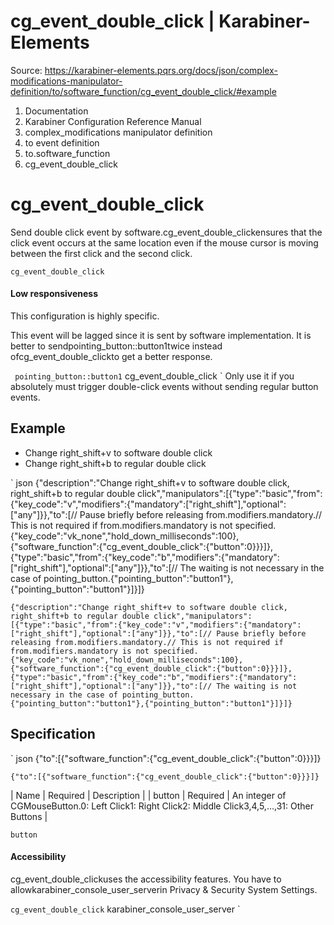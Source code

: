 # cg_event_double_click | Karabiner-Elements

Source: https://karabiner-elements.pqrs.org/docs/json/complex-modifications-manipulator-definition/to/software_function/cg_event_double_click/#example

1. Documentation
1. Karabiner Configuration Reference Manual
1. complex_modifications manipulator definition
1. to event definition
1. to.software_function
1. cg_event_double_click

# cg_event_double_click

Send double click event by software.cg_event_double_clickensures that the click event occurs at the same location even if the mouse cursor is moving between the first click and the second click.

` cg_event_double_click `
#### Low responsiveness

This configuration is highly specific.

This event will be lagged since it is sent by software implementation.
It is better to sendpointing_button::button1twice instead ofcg_event_double_clickto get a better response.

` pointing_button::button1` cg_event_double_click ` Only use it if you absolutely must trigger double-click events without sending regular button events.

## Example

- Change right_shift+v to software double click
- Change right_shift+b to regular double click


` json
{"description":"Change right_shift+v to software double click, right_shift+b to regular double click","manipulators":[{"type":"basic","from":{"key_code":"v","modifiers":{"mandatory":["right_shift"],"optional":["any"]}},"to":[// Pause briefly before releasing from.modifiers.mandatory.// This is not required if from.modifiers.mandatory is not specified.{"key_code":"vk_none","hold_down_milliseconds":100},{"software_function":{"cg_event_double_click":{"button":0}}}]},{"type":"basic","from":{"key_code":"b","modifiers":{"mandatory":["right_shift"],"optional":["any"]}},"to":[// The waiting is not necessary in the case of pointing_button.{"pointing_button":"button1"},{"pointing_button":"button1"}]}]}

`{"description":"Change right_shift+v to software double click, right_shift+b to regular double click","manipulators":[{"type":"basic","from":{"key_code":"v","modifiers":{"mandatory":["right_shift"],"optional":["any"]}},"to":[// Pause briefly before releasing from.modifiers.mandatory.// This is not required if from.modifiers.mandatory is not specified.{"key_code":"vk_none","hold_down_milliseconds":100},{"software_function":{"cg_event_double_click":{"button":0}}}]},{"type":"basic","from":{"key_code":"b","modifiers":{"mandatory":["right_shift"],"optional":["any"]}},"to":[// The waiting is not necessary in the case of pointing_button.{"pointing_button":"button1"},{"pointing_button":"button1"}]}]}`
## Specification


` json
{"to":[{"software_function":{"cg_event_double_click":{"button":0}}}]}

`{"to":[{"software_function":{"cg_event_double_click":{"button":0}}}]}`

| Name | Required | Description |
| button | Required | An integer of CGMouseButton.0: Left Click1: Right Click2: Middle Click3,4,5,…,31: Other Buttons |

` button `
#### Accessibility

cg_event_double_clickuses the accessibility features.
You have to allowkarabiner_console_user_serverin Privacy & Security System Settings.

` cg_event_double_click ` karabiner_console_user_server `